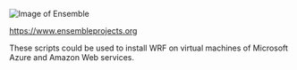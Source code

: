 ![Image of Ensemble](https://github.com/fsamreen/WRFV1/blob/Single-node/Images/ensemble-no-sub-100mm.jpg)

https://www.ensembleprojects.org


These scripts could be used to install WRF on virtual machines of Microsoft Azure and Amazon Web services.
